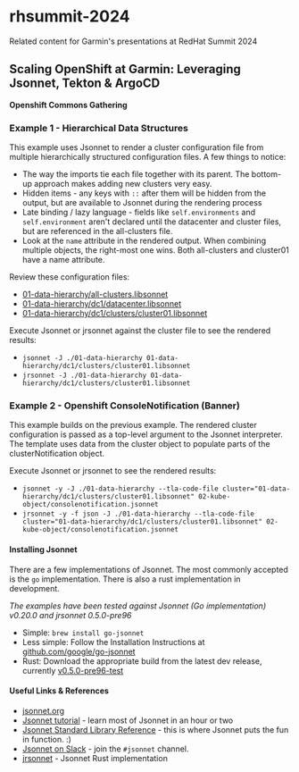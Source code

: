 # rhsummit-2024

Related content for Garmin's presentations at RedHat Summit 2024

## Scaling OpenShift at Garmin: Leveraging Jsonnet, Tekton & ArgoCD
**Openshift Commons Gathering**

### Example 1 - Hierarchical Data Structures

This example uses Jsonnet to render a cluster configuration file from multiple hierarchically structured configuration files. A few things to notice:

* The way the imports tie each file together with its parent. The bottom-up approach makes adding new clusters very easy.
* Hidden items - any keys with `::` after them will be hidden from the output, but are available to Jsonnet during the rendering process
* Late binding / lazy language - fields like `self.environments` and `self.environment` aren't declared until the datacenter and cluster files, but are referenced in the all-clusters file.
* Look at the `name` attribute in the rendered output. When combining multiple objects, the right-most one wins. Both all-clusters and cluster01 have a name attribute.

Review these configuration files:

* [01-data-hierarchy/all-clusters.libsonnet](./01-data-hierarchy/all-clusters.libsonnet)
* [01-data-hierarchy/dc1/datacenter.libsonnet](./01-data-hierarchy/dc1/datacenter.libsonnet)
* [01-data-hierarchy/dc1/clusters/cluster01.libsonnet](./01-data-hierarchy/dc1/clusters/cluster01.libsonnet)

Execute Jsonnet or jrsonnet against the cluster file to see the rendered results:

* `jsonnet -J ./01-data-hierarchy 01-data-hierarchy/dc1/clusters/cluster01.libsonnet`
* `jrsonnet -J ./01-data-hierarchy 01-data-hierarchy/dc1/clusters/cluster01.libsonnet`

### Example 2 - Openshift ConsoleNotification (Banner)

This example builds on the previous example. The rendered cluster configuration is passed as a top-level argument to the Jsonnet
interpreter. The template uses data from the cluster object to populate parts of the clusterNotification object.

Execute Jsonnet or jrsonnet to see the rendered results:

* `jsonnet -y -J ./01-data-hierarchy --tla-code-file cluster="01-data-hierarchy/dc1/clusters/cluster01.libsonnet" 02-kube-object/consolenotification.jsonnet`
* `jrsonnet -y -f json -J ./01-data-hierarchy --tla-code-file cluster="01-data-hierarchy/dc1/clusters/cluster01.libsonnet" 02-kube-object/consolenotification.jsonnet`


#### Installing Jsonnet

There are a few implementations of Jsonnet. The most commonly accepted is the `go` implementation. There is also a rust implementation in development.

*The examples have been tested against Jsonnet (Go implementation) v0.20.0 and jrsonnet 0.5.0-pre96*

* Simple: `brew install go-jsonnet`
* Less simple: Follow the Installation Instructions at [github.com/google/go-jsonnet](https://github.com/google/go-jsonnet#installation-instructions)
* Rust: Download the appropriate build from the latest dev release, currently [v0.5.0-pre96-test](https://github.com/CertainLach/jrsonnet/releases/tag/v0.5.0-pre96-test)

#### Useful Links & References

* [jsonnet.org](https://jsonnet.org/)
* [Jsonnet tutorial](https://jsonnet.org/learning/tutorial.html) - learn most of Jsonnet in an hour or two
* [Jsonnet Standard Library Reference](https://jsonnet.org/ref/stdlib.html) - this is where Jsonnet puts the fun in function. :)
* [Jsonnet on Slack](https://kubernetes.slack.com/) - join the `#jsonnet` channel.
* [jrsonnet](https://github.com/CertainLach/jrsonnet) - Jsonnet Rust implementation

